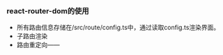 ### react-router-dom的使用
* 所有路由信息存储在/src/route/config.ts中，通过读取config.ts渲染界面。
* 子路由渲染
* 路由重定向——<Redirect>
